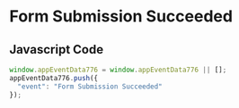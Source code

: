 # Form Submission Succeeded

### 

## Javascript Code
```js
window.appEventData776 = window.appEventData776 || [];
appEventData776.push({
  "event": "Form Submission Succeeded"
});
```





